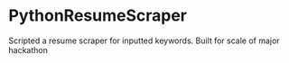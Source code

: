# PythonResumeScraper
Scripted a resume scraper for inputted keywords. Built for scale of major hackathon
